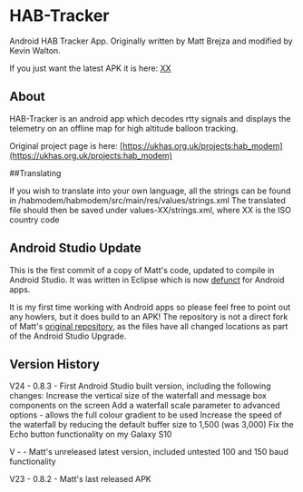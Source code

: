 # HAB-Tracker
Android HAB Tracker App.  Originally written by Matt Brejza and modified by Kevin Walton.

If you just want the latest APK it is here:  [XX](http://xx/)

## About 

HAB-Tracker is an android app which decodes rtty signals and displays the telemetry on an offline map for high altitude balloon tracking.

Original project page is here: [https://ukhas.org.uk/projects:hab_modem](https://ukhas.org.uk/projects:hab_modem)

##Translating

If you wish to translate into your own language, all the strings can be found in /habmodem/habmodem/src/main/res/values/strings.xml The translated file should then be saved under values-XX/strings.xml, where XX is the ISO country code

## Android Studio Update

This is the first commit of a copy of Matt's code, updated to compile in Android Studio.  It was written in Eclipse which is now [defunct](https://android-developers.googleblog.com/2015/06/an-update-on-eclipse-android-developer.html) for Android apps.

It is my first time working with Android apps so please feel free to point out any howlers, but it does build to an APK!  The repository is not a direct fork of Matt's [original repository](https://github.com/mattbrejza/rtty_modem), as the files have all changed locations as part of the Android Studio Upgrade.

## Version History

V24 - 0.8.3 - First Android Studio built version, including the following changes:
  Increase the vertical size of the waterfall and message box components on the screen
  Add a waterfall scale parameter to advanced options - allows the full colour gradient to be used
  Increase the speed of the waterfall by reducing the default buffer size to 1,500 (was 3,000)
  Fix the Echo button functionality on my Galaxy S10

V - - Matt's unreleased latest version, included untested 100 and 150 baud functionality

V23 - 0.8.2 - Matt's last released APK
